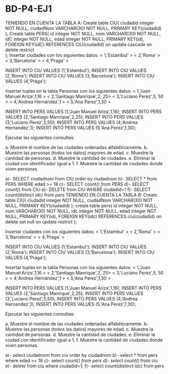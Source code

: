 # BD-P4-EJ1
TENIENDO EN CUENTA LA TABLA A:
Create table CIU(
    ciudadid integer NOT NULL,
    ciudadNom VARCHAR(30) NOT NULL,
    PRIMARY KEY(ciudadid)
);
Create table PERS(
    id integer NOT NULL,
    nom VARCHAR(30) NOT NULL,
    idC integer NOT NULL,
    edad integer NOT NULL,
    PRIMARY KEY(id),
    FOREIGN KEY(idC) REFERENCES CIU(ciudadid) on update cascade on delete restrict  
);
Insertar ciudades con los siguientes datos:
< 1,'Estambul' >
< 2,'Roma' >
< 3,'Barcelona' >
< 4,'Praga' >
  
INSERT INTO CIU VALUES
(1,'Estambul');
INSERT INTO CIU VALUES
(2,'Roma');
INSERT INTO CIU VALUES
(3,'Barcelona');
INSERT INTO CIU VALUES
(4,'Praga');

Insertar tuplas en la tabla Personas con los siguientes datos:
< 1,'Juan Manuel Ariza',1,16 >
< 2,'Santiago Manrique',2, 25>
< 3,'Luciano Perez',5, 50 >
< 4,'Andrea Hernández',1 >
< 5,'Ana Perez',1,30 >

INSERT INTO PERS VALUES
(1,'Juan Manuel Ariza',1,16);
INSERT INTO PERS VALUES
(2,'Santiago Manrique',2,25);
INSERT INTO PERS VALUES
(3,'Luciano Perez',5,50);
INSERT INTO PERS VALUES
(4,'Andrea Hernandez',1);
INSERT INTO PERS VALUES
(5,'Ana Perez',1,30);

Ejecutar las siguientes consultas:

a. Muestre el nombre de las ciudades ordenadas alfabéticamente.
b. Muestre las personas (todos los datos) mayores de edad.
c. Muestre la cantidad de personas.
d. Muestre la cantidad de ciudades.
e. Eliminar la ciudad con identificador igual a 1.
f. Muestre la cantidad de ciudades donde viven personas. 

a)- SELECT ciudadnom from CIU order by ciudadnom
b)- SELECT * from PERS WHERE edad >= 18
c)- SELECT count(*) from PERS
d)- SELECT count(*) from CIU
e)- DELETE from CIU WHERE ciudadid=1
f)- SELECT count(distinct idc) from pers
TENIENDO EN CUENTA LA TABLA B:
Create table CIU(
    ciudadid integer NOT NULL,
    ciudadNom VARCHAR(30) NOT NULL,
    PRIMARY KEY(ciudadid)
);
create table pers(
	id integer NOT NULL,
	nom VARCHAR(30) NOT NULL,
	idc integer NOT NULL,
	edad integer NOT NULL,
	PRIMARY KEY(id),
	FOREIGN KEY(idc) REFERENCES ciu(ciudadid) on delete set null on update restrict
);

Insertar ciudades con los siguientes datos:
< 1,'Estambul' >
< 2,'Roma' >
< 3,'Barcelona' >
< 4,'Praga' >

INSERT INTO CIU VALUES
(1,'Estambul');
INSERT INTO CIU VALUES
(2,'Roma');
INSERT INTO CIU VALUES
(3,'Barcelona');
INSERT INTO CIU VALUES
(4,'Praga');

Insertar tuplas en la tabla Personas con los siguientes datos:
< 1,'Juan Manuel Ariza',1,16 >
< 2,'Santiago Manrique',2, 25>
< 3,'Luciano Perez',5, 50 >
< 4,'Andrea Hernández',1 >
< 5,'Ana Perez',1,30 >

INSERT INTO PERS VALUES
(1,'Juan Manuel Ariza',1,16);
INSERT INTO PERS VALUES
(2,'Santiago Manrique',2,25);
INSERT INTO PERS VALUES
(3,'Luciano Perez',5,50);
INSERT INTO PERS VALUES
(4,'Andrea Hernandez',1);
INSERT INTO PERS VALUES
(5,'Ana Perez',1,30);

Ejecutar las siguientes consultas:

a. Muestre el nombre de las ciudades ordenadas alfabéticamente.
b. Muestre las personas (todos los datos) mayores de edad.
c. Muestre la cantidad de personas.
d. Muestre la cantidad de ciudades.
e. Eliminar la ciudad con identificador igual a 1.
f. Muestre la cantidad de ciudades donde viven personas. 

a)- select ciudadnom from ciu order by ciudadnom
b)- select * from pers where edad >= 18
c)- select count(*) from pers
d)- select count(*) from ciu
e)- delete from ciu where ciudadid=1;
f)- select count(distinct idc) from pers
